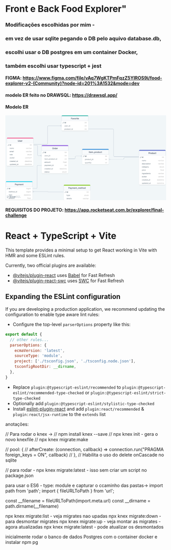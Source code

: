 # Front e Back Food Explorer"
### Modificações escolhidas por mim -
### em vez de usar sqlite pegando o DB pelo aquivo database.db, 
### escolhi usar o DB postgres em um container Docker,
### também escolhi usar typescript + jest

#### FIGMA: https://www.figma.com/file/vAq7WgKTPmFqzZ5YIROS9i/food-explorer-v2-(Community)?node-id=201%3A1532&mode=dev
#### modelo ER feito no DRAWSQL: https://drawsql.app/
#### Modelo ER
![modelo er](./Modelo%20entidade%20relacionamento.png)

#### REQUISITOS DO PROJETO: https://app.rocketseat.com.br/explorer/final-challenge

# React + TypeScript + Vite

This template provides a minimal setup to get React working in Vite with HMR and some ESLint rules.

Currently, two official plugins are available:

- [@vitejs/plugin-react](https://github.com/vitejs/vite-plugin-react/blob/main/packages/plugin-react/README.md) uses [Babel](https://babeljs.io/) for Fast Refresh
- [@vitejs/plugin-react-swc](https://github.com/vitejs/vite-plugin-react-swc) uses [SWC](https://swc.rs/) for Fast Refresh

## Expanding the ESLint configuration

If you are developing a production application, we recommend updating the configuration to enable type aware lint rules:

- Configure the top-level `parserOptions` property like this:

```js
export default {
  // other rules...
  parserOptions: {
    ecmaVersion: 'latest',
    sourceType: 'module',
    project: ['./tsconfig.json', './tsconfig.node.json'],
    tsconfigRootDir: __dirname,
  },
}
```

- Replace `plugin:@typescript-eslint/recommended` to `plugin:@typescript-eslint/recommended-type-checked` or `plugin:@typescript-eslint/strict-type-checked`
- Optionally add `plugin:@typescript-eslint/stylistic-type-checked`
- Install [eslint-plugin-react](https://github.com/jsx-eslint/eslint-plugin-react) and add `plugin:react/recommended` & `plugin:react/jsx-runtime` to the `extends` list


anotações:

// Para rodar o knex ->
// npm install knex --save
// npx knex init - gera o novo knexfile
// npx knex migrate:make <nome da migration>

// pool: {
//   afterCreate: (connection, callback) => connection.run("PRAGMA foreign_keys = ON", callback)
// },
// Habilita o uso do delete onCascade no sqlite

// para rodar - npx knex migrate:latest - isso sem criar um script no package.json

para usar o ES6 - type: module e capturar o ccaminho das pastas->
import path from 'path';
import { fileURLToPath } from 'url';

const __filename = fileURLToPath(import.meta.url)
const __dirname = path.dirname(__filename)

npx knex migrate:list - veja migrates nao upadas
npx knex migrate:down <nome> - para desmontar migrates
npx knex migrate:up - veja montar as migrates - agora atualizadas
npx knex migrate:latest - pode atualizar os desmontados

inicialmente rodar o banco de dados Postgres com o container docker e instalar npm pg 
